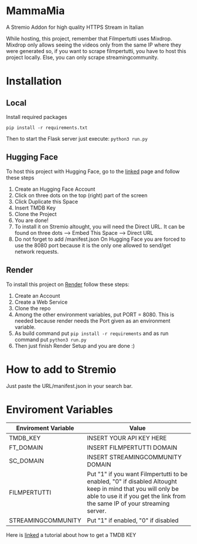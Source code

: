 # MammaMia

A Stremio Addon for high quality HTTPS Stream in Italian

While hosting, this project, remember that Filmpertutti uses Mixdrop. Mixdrop only allows seeing the videos only from the same IP where they were generated so, if you want to scrape filmpertutti, you have to host this project locally. Else, you can only scrape streamingcommunity.  

  

# Installation
## Local
Install required packages

``
pip install -r requirements.txt
``

Then to start the Flask server just execute:
``
python3 run.py
``
## Hugging Face
To host this project with Hugging Face, go to the  [linked](https://huggingface.co/spaces/MammaMia-Urlo/MammaMia/) page and follow these steps

 1. Create an Hugging Face Account
 2. Click on three dots on the top (right) part of the screen
 3. Click Duplicate this Space
 4. Insert TMDB Key
 5. Clone the Project
 6. You are done! 
 7. To install it on Stremio altought, you will need the Direct URL. It can be found on three dots --> Embed This Space --> Direct URL
 8. Do not forget to add /manifest.json
 On Hugging Face you are forced to use the 8080 port because it is the only one allowed to send/get network requests.
## Render
To install this project on [Render](https://render.com/) follow these steps:
 1. Create an Account
 2. Create a Web Service
 3. Clone the repo
 4. Among the other environment variables, put PORT = 8080. This is needed because render needs the Port given as an environment variable. 
 5. As build command put `` pip install -r requirements `` and as run command put ``python3 run.py ``
 6. Then just finish Render Setup and you are done :)

 
 

# How to add to Stremio
Just paste the URL/manifest.json in your search bar.
# Enviroment Variables

| Enviroment Variable | Value |
|-------------------------|---|
|TMDB_KEY|INSERT YOUR API KEY HERE|
| FT_DOMAIN | INSERT FILMPERTUTTI DOMAIN |
|SC_DOMAIN |  INSERT STREAMINGCOMMUNITY DOMAIN|
|FILMPERTUTTI|Put "1" if you want Filmpertutti to be enabled, "0" if disabled Altought keep in mind that you will only be able to use it if you get the link from the same IP of your streaming server.|
|STREAMINGCOMMUNITY|Put "1" if enabled, "0" if disabled|



Here is [linked](https://developer.themoviedb.org/docs/getting-started) a tutorial about how to get a TMDB KEY



